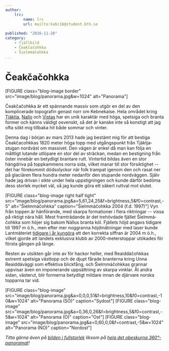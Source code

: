 ```yaml
---
author:
    lrc:
        name: lrc
        url: mailto:kabc16@student.bth.se
    
published: "2016-11-26"
category:
    - fjällbild
    - Čeakčačohkka
    - Šielmmáčohkka
...
```


Čeakčačohkka
============

[FIGURE class="blog-image border" src="image/blog/panorama.jpg&w=1024" alt="Panorama"]

Čeakča&shy;čohkka är ett spännande massiv som utgör en del av den komplicerade topografin genast norr om Kebnekaise. Hela området kring [Tjäktja](http://www.stfturist.se/tjaktja), 
[Nallo](http://www.stfturist.se/nallo) och [Vistas](http://www.stfturist.se/vistas) har en unik karaktär med höga, spetsiga och branta former och känns väldigt osvenskt, 
så det är kanske inte så konstigt att jag ofta sökt mig tillbaka hit både sommar och vinter.

Denna dag i början av mars 2013 hade jag bestämt mig för att bestiga Čeakča&shy;cohkkas 1820 meter höga topp med utgångs&shy;punkt från Tjäktja&shy;stugan nordväst om massivet. 
Den vägen är enkel då man kan följa en måttligt lutande utlöpare en stor del av sträckan, medan en bestigning från öster innebär en betydligt brantare rutt. 
Vintertid bildas även en stor hängdriva på topp&shy;kammens norra sida, vilket manar till stor försik&shy;tighet -- 
det har förekommit dödsolyckor när folk trampat igenom den och rasat ner på glaciären flera hundra meter nedanför den stupande nordväggen. 
Själv hade jag drivan i sikte under hela upp&shy;stig&shy;ningen och kunde därför bedöma dess storlek mycket väl, så jag kunde göra ett säkert ruttval mot slutet.

[FIGURE class="blog-image right half tight" src="image/blog/panorama.jpg&a=5,61,24,25&f=brightness,5&f0=contrast,-5" alt="Šielmmáčohkka" caption="Šielmmáčohkka 2004 (f.d. 1997)"]
Vyn från toppen är hänförande, med skarpa formationer i flera riktningar -- vissa på riktigt nära håll. 
Mest fram&shy;trädande är det trehövdade fjället Šielmmá&shy;čohkka som höjer sig bakom Nállus branta köl. Fjällets höjd angavs tidigare till 1997 m ö.h., 
men efter mer noggranna höjd&shy;mätningar med laser kunde Lant&shy;mäteriet 
[tidigare i år kungöra](http://www.lantmateriet.se/sv/Pressrum/Pressmeddelande/lantmateriet-har-upptackt-en-ny-fjalltopp-over-2000-meter/) 
att den korrekta siffran är 2004 m ö.h., vilket gjorde att landets exklusiva klubb av 2000-meters&shy;toppar utökades för första gången på länge.

Resten av utsikten går inte av för hackor heller, med Reaiddá&shy;čohkkas extremt spetsiga västtopp och de djupt fårade branterna kring Unna Reaiddá&shy;vággi som effektiva blickfång, 
och Šielmmá&shy;čohkkas grannar uppvisar även en imponerande upp&shy;sättning av skarpa vinklar. Åt andra sidan, västerut, blir formerna betydligt mildare innan de djärvare norska topparna tar vid.

[FIGURE class="blog-image" src="image/blog/panorama.jpg&a=0,0,0,51&f=brightness,10&f0=contrast,-10&w=1024" alt="Panorama (SO)" caption="Sydost"]
[FIGURE class="blog-image" src="image/blog/panorama.jpg&a=0,36,0,26&f=brightness,5&f0=contrast,-5&w=1024" alt="Panorama (O)" caption="Ost"]
[FIGURE class="blog-image" src="image/blog/panorama.jpg&a=0,60,0,0&f=contrast,-5&w=1024" alt="Panorama (NO)" caption="Nordost"]

*Titta gärna även på [bilden i full&shy;storlek](img/blog/panorama.jpg) liksom på [hela det obeskurna 360°-panoramat](img/blog/panorama_orig.jpg)!*
